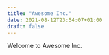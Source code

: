 ```yaml
---
title: "Awesome Inc."
date: 2021-08-12T23:54:07+01:00
draft: false
---
```


Welcome to Awesome Inc.
